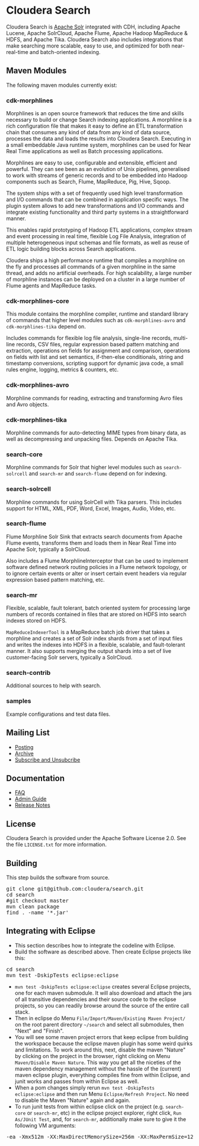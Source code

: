 # Cloudera Search

Cloudera Search is [Apache Solr](http://lucene.apache.org/solr/) integrated with CDH, 
including Apache Lucene, Apache SolrCloud, Apache Flume, Apache Hadoop MapReduce & HDFS, 
and Apache Tika. Cloudera Search also includes integrations that make searching 
more scalable, easy to use, and optimized for both near-real-time and batch-oriented indexing.

## Maven Modules

The following maven modules currently exist:

### cdk-morphlines

Morphlines is an open source framework that reduces the time and skills necessary to build or 
change Search indexing applications. A morphline is a rich configuration file that makes it easy 
to define an ETL transformation chain that consumes any kind of data from any kind of data source,
processes the data and loads the results into Cloudera Search. Executing in a small embeddable 
Java runtime system, morphlines can be used for Near Real Time applications as well as Batch 
processing applications. 

Morphlines are easy to use, configurable and extensible, efficient and powerful. They can see been
as an evolution of Unix pipelines, generalised to work with streams of generic records and to be 
embedded into Hadoop components such as Search, Flume, MapReduce, Pig, Hive, Sqoop. 

The system ships with a set of frequently used high level transformation and I/O commands that can 
be combined in application specific ways. The plugin system allows to add new transformations and 
I/O commands and integrate existing functionality and third party systems in a straightforward 
manner. 

This enables rapid prototyping of Hadoop ETL applications, complex stream and event 
processing in real time, flexible Log File Analysis, integration of multiple heterogeneous input 
schemas and file formats, as well as reuse of ETL logic building blocks across Search applications.

Cloudera ships a high performance runtime that compiles a morphline on the fly and processes all 
commands of a given morphline in the same thread, and adds no artificial overheads. 
For high scalability, a large number of morphline instances can be deployed on a cluster in a 
large number of Flume agents and MapReduce tasks. 

### cdk-morphlines-core

This module contains the morphline compiler, runtime and standard library of commands that higher
level modules such as `cdk-morphlines-avro` and `cdk-morphlines-tika` depend on.

Includes commands for flexible log file analysis, single-line records, multi-line records, 
CSV files, regular expression based pattern matching and extraction, operations on fields for 
assignment and comparison, operations on fields with list and set semantics, if-then-else 
conditionals, string and timestamp conversions, scripting support for dynamic java code, 
a small rules engine, logging, metrics & counters, etc.

### cdk-morphlines-avro

Morphline commands for reading, extracting and transforming Avro files and Avro objects.

### cdk-morphlines-tika

Morphline commands for auto-detecting MIME types from binary data, as well as decompressing and 
unpacking files. Depends on Apache Tika.

### search-core

Morphline commands for Solr that higher level modules such as `search-solrcell` and `search-mr` 
and `search-flume` depend on for indexing.

### search-solrcell

Morphline commands for using SolrCell with Tika parsers. This includes support for HTML, 
XML, PDF, Word, Excel, Images, Audio, Video, etc. 

### search-flume

Flume Morphline Solr Sink that extracts search documents from Apache Flume events, transforms 
them and loads them in Near Real Time into Apache Solr, typically a SolrCloud.

Also includes a Flume MorphlineInterceptor that can be used to implement software defined network
routing policies in a Flume network topology, or to ignore certain events or alter or insert 
certain event headers via regular expression based pattern matching, etc.

### search-mr

Flexible, scalable, fault tolerant, batch oriented system for processing large numbers of records 
contained in files that are stored on HDFS into search indexes stored on HDFS.

`MapReduceIndexerTool` is a MapReduce batch job driver that takes a morphline and creates a set of Solr 
index shards from a set of input files and writes the indexes into HDFS in a flexible, scalable, 
and fault-tolerant manner. It also supports merging the output shards into a set of live 
customer-facing Solr servers, typically a SolrCloud.

### search-contrib

Additional sources to help with search.

### samples

Example configurations and test data files.


## Mailing List

* [Posting](mailto:search-user@cloudera.org)
* [Archive](http://groups.google.com/a/cloudera.org/group/search-user)
* [Subscribe and Unsubcribe](http://groups.google.com/a/cloudera.org/group/search-user/subscribe)

## Documentation

* [FAQ](http://www.cloudera.com)
* [Admin Guide](http://www.cloudera.com)
* [Release Notes](http://www.cloudera.com)

## License

Cloudera Search is provided under the Apache Software License 2.0. See the file
`LICENSE.txt` for more information.

## Building

This step builds the software from source.

<pre>
git clone git@github.com:cloudera/search.git
cd search
#git checkout master
mvn clean package
find . -name '*.jar'
</pre>

## Integrating with Eclipse

* This section describes how to integrate the codeline with Eclipse.
* Build the software as described above. Then create Eclipse projects like this:
<pre>
cd search
mvn test -DskipTests eclipse:eclipse
</pre>
* `mvn test -DskipTests eclipse:eclipse` creates several Eclipse projects, one for each maven submodule. 
It will also download and attach the jars of all transitive dependencies and their source code to the eclipse 
projects, so you can readily browse around the source of the entire call stack.
* Then in eclipse do Menu `File/Import/Maven/Existing Maven Project/` on the root parent 
directory `~/search` and select all submodules, then "Next" and "Finish". 
* You will see some maven project errors that keep eclipse from building the workspace because 
the eclipse maven plugin has some weird quirks and limitations. To work around this, next, disable 
the maven "Nature" by clicking on the project in the browser, right clicking on Menu 
`Maven/Disable Maven Nature`. This way you get all the niceties of the maven dependency management 
without the hassle of the (current) maven eclipse plugin, everything compiles fine from within 
Eclipse, and junit works and passes from within Eclipse as well. 
* When a pom changes simply rerun `mvn test -DskipTests eclipse:eclipse` and 
then run Menu `Eclipse/Refresh Project`. No need to disable the Maven "Nature" again and again.
* To run junit tests from within eclipse click on the project (e.g. `search-core` or `search-mr`, etc)
in the eclipse project explorer, right click, `Run As/JUnit Test`, and, for `search-mr`, additionally 
make sure to give it the following VM arguments: 
<pre>
-ea -Xmx512m -XX:MaxDirectMemorySize=256m -XX:MaxPermSize=128M
</pre>
